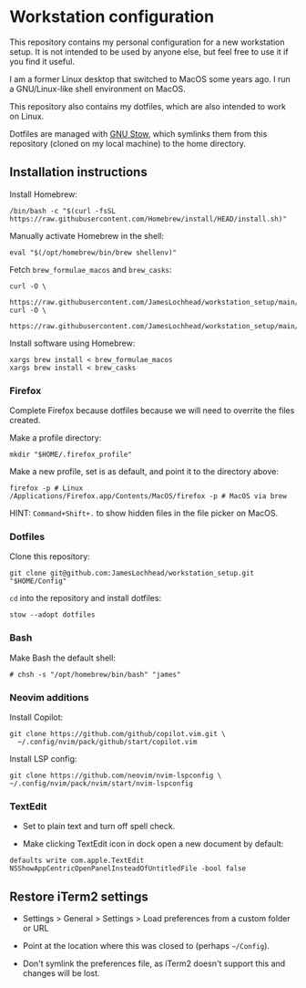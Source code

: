 # Workstation configuration

This repository contains my personal configuration for a new workstation setup.
It is not intended to be used by anyone else, but feel free to use it if you
find it useful.

I am a former Linux desktop that switched to MacOS some years ago. I run a
GNU/Linux-like shell environment on MacOS.

This repository also contains my dotfiles, which are also intended to work on
Linux.

Dotfiles are managed with [GNU Stow](https://www.gnu.org/software/stow/), which
symlinks them from this repository (cloned on my local machine) to the home
directory.

## Installation instructions

Install Homebrew:

```
/bin/bash -c "$(curl -fsSL https://raw.githubusercontent.com/Homebrew/install/HEAD/install.sh)"
```

Manually activate Homebrew in the shell:

```
eval "$(/opt/homebrew/bin/brew shellenv)"
```

Fetch `brew_formulae_macos` and `brew_casks`:

```
curl -O \
    https://raw.githubusercontent.com/JamesLochhead/workstation_setup/main/brew_formulae_macos
curl -O \
    https://raw.githubusercontent.com/JamesLochhead/workstation_setup/main/brew_casks
```

Install software using Homebrew:

```
xargs brew install < brew_formulae_macos
xargs brew install < brew_casks
```

### Firefox

Complete Firefox because dotfiles because we will need to overrite the files
created.

Make a profile directory:

```
mkdir "$HOME/.firefox_profile"
```

Make a new profile, set is as default, and point it to the directory above:

```
firefox -p # Linux
/Applications/Firefox.app/Contents/MacOS/firefox -p # MacOS via brew
```

HINT: `Command+Shift+.` to show hidden files in the file picker on MacOS.

### Dotfiles

Clone this repository:

```
git clone git@github.com:JamesLochhead/workstation_setup.git "$HOME/Config"
```

`cd` into the repository and install dotfiles:

```
stow --adopt dotfiles
```

### Bash

Make Bash the default shell:

```
# chsh -s "/opt/homebrew/bin/bash" "james"
```

### Neovim additions

Install Copilot:

```
git clone https://github.com/github/copilot.vim.git \
  ~/.config/nvim/pack/github/start/copilot.vim
```

Install LSP config:

```
git clone https://github.com/neovim/nvim-lspconfig \
~/.config/nvim/pack/nvim/start/nvim-lspconfig
```

### TextEdit

- Set to plain text and turn off spell check.

- Make clicking TextEdit icon in dock open a new document by default:

```
defaults write com.apple.TextEdit NSShowAppCentricOpenPanelInsteadOfUntitledFile -bool false
```

## Restore iTerm2 settings

- Settings > General > Settings > Load preferences from a custom folder or URL

- Point at the location where this was closed to (perhaps `~/Config`).

- Don't symlink the preferences file, as iTerm2 doesn't support this and
  changes will be lost.
